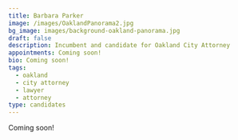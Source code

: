 ```yaml
---
title: Barbara Parker
image: /images/OaklandPanorama2.jpg
bg_image: images/background-oakland-panorama.jpg
draft: false
description: Incumbent and candidate for Oakland City Attorney
appointments: Coming soon!
bio: Coming soon!
tags:
  - oakland
  - city attorney
  - lawyer
  - attorney
type: candidates
---
```

Coming soon!